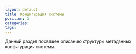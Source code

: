 ```yaml
---
layout: default
title: Конфигурация системы
position: 3
categories: 
tags: 
---
```


Данный раздел посвящен описанию структуры метаданных конфигурации системы.

 



 

 

